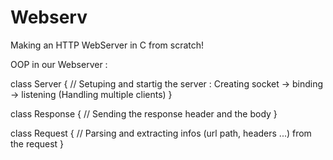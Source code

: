 # Webserv
Making an HTTP WebServer in C from scratch!

OOP in our Webserver :

  class Server
  {
	  // Setuping and startig the server : Creating socket -> binding -> listening (Handling multiple clients)
  }
  
  class Response
  {
	  // Sending the response header and the body 
  }
   
  class Request
  {
  	  // Parsing and extracting infos (url path, headers ...) from the request
  }

